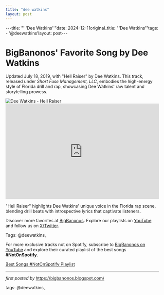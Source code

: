 ```yaml
---
title: "dee watkins"
layout: post
---
```

---title: "' 'Dee Watkins''"date: 2024-12-11original_title: "'Dee Watkins'"tags:  - '@deewatkins'layout: post---<!-- Post Title --><h1 >BigBanonos' Favorite Song by Dee Watkins</h1> <!-- Introductory Text --><p >Updated July 18, 2019, with "Hell Raiser" by Dee Watkins. This track, released under *Short Fuse Management, LLC*, embodies the high-energy style of Florida drill and rap, showcasing Dee Watkins' raw talent and storytelling prowess.</p> <!-- Featured Image --><div > <img src="https://encrypted-tbn0.gstatic.com/images?q=tbn:ANd9GcRr0N7TGpXGRqKpy89rmq0lPyMHVraj5uC37w&s" alt="Dee Watkins - Hell Raiser" /></div> <!-- YouTube Video Embed --><div > <iframe width="100%" height="315" src="https://www.youtube.com/embed/KZTPjgLyvR0" title="Dee Watkins - Hell Raiser (Official Music Video)" frameborder="0" allow="accelerometer; autoplay; clipboard-write; encrypted-media; gyroscope; picture-in-picture; web-share" referrerpolicy="strict-origin-when-cross-origin" allowfullscreen></iframe></div> <!-- Song Information --><div > <p>"Hell Raiser" highlights Dee Watkins' unique voice in the Florida rap scene, blending drill beats with introspective lyrics that captivate listeners.</p></div> <!-- Footer Links --><div > <p>Discover more favorites at <a href="https://bigbanonos.blogspot.com/" target="_blank">BigBanonos</a>. Explore our playlists on <a href="https://www.youtube.com/@BigBanonos" target="_blank">YouTube</a> and follow us on <a href="https://x.com/bigbanonos" target="_blank">X/Twitter</a>.</p></div> <!-- Tags --><p >Tags: @deewatkins,</p><!--Subscribe and Playlist Links--><div>    <p>For more exclusive tracks not on Spotify, subscribe to <a href="https://www.youtube.com/@BigBanonos" target="_blank">BigBanonos on YouTube</a> and explore their curated playlist of the best songs <strong>#NotOnSpotify</strong>.</p>    <p><a href="https://www.youtube.com/playlist?list=PLtuNtuTatqI0kFahUCbtbfenC_ET5O_tr" target="_blank">Best Songs #NotOnSpotify Playlist<br /></a></p></div><hr /><p><em>first posted by</em> <a href="https://bigbanonos.blogspot.com/" rel="noopener" target="_new">https://bigbanonos.blogspot.com/</a></p><p>tags: @deewatkins,</p>